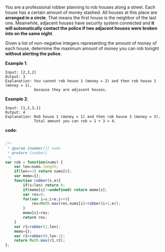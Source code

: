 You are a professional robber planning to rob houses along a street. Each house has a certain amount of money stashed. All houses at this place are **arranged in a circle**. That means the first house is the neighbor of the last one. Meanwhile, adjacent houses have security system connected and **it will automatically contact the police if two adjacent houses were broken into on the same night**.

Given a list of non-negative integers representing the amount of money of each house, determine the maximum amount of money you can rob tonight **without alerting the police**.

**Example 1**:
```
Input: [2,3,2]
Output: 3
Explanation: You cannot rob house 1 (money = 2) and then rob house 3 (money = 2),
             because they are adjacent houses.
```

**Example 2**:
```
Input: [1,2,3,1]
Output: 4
Explanation: Rob house 1 (money = 1) and then rob house 3 (money = 3).
             Total amount you can rob = 1 + 3 = 4.
```

**code**:

```js

/**
 * @param {number[]} nums
 * @return {number}
 */
var rob = function(nums) {
    var len=nums.length;
    if(len==1) return nums[0];
    var memo={};
    function robber(s,e){
        if(s>len) return 0;
        if(memo[s]!=undefined) return memo[s];
        var res=0;
        for(var i=s;i<e;i++){
            res=Math.max(res,nums[i]+robber(i+2,e));
        }
        memo[s]=res;
        return res;
    }
    var r1=robber(1,len);
    memo={};
    var r2=robber(0,len-1);
    return Math.max(r1,r2);
};

```